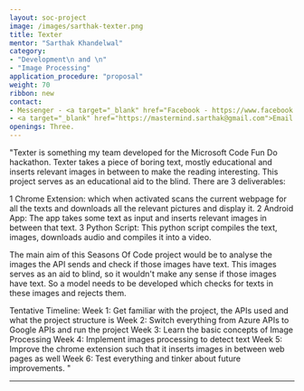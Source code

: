 ```yaml
---
layout: soc-project
image: /images/sarthak-texter.png
title: Texter
mentor: "Sarthak Khandelwal"
category:
- "Development\n and \n"
- "Image Processing"
application_procedure: "proposal"
weight: 70
ribbon: new
contact:
- Messenger - <a target="_blank" href="Facebook - https://www.facebook.com/mastermind.sarthak>Sarthak Khandelwal</a>
- <a target="_blank" href="https://mastermind.sarthak@gmail.com">Email ID</a> - mastermind.sarthak@gmail.com
openings: Three.
---
```


"Texter is something my team developed for the Microsoft Code Fun Do hackathon. Texter takes a piece of boring text, mostly educational and inserts relevant images in between to make the reading interesting. This project serves as an educational aid to the blind. There are 3 deliverables:

1 Chrome Extension: which when activated scans the current webpage for all the texts and downloads all the relevant pictures and display it.
2 Android App: The app takes some text as input and inserts relevant images in between that text.
3 Python Script: This python script compiles the text, images, downloads audio and compiles it into a video. 

The main aim of this Seasons Of Code project would be to analyse the images the API sends and check if those images have text. This images serves as an aid to blind, so it wouldn't make any sense if those images have text. So a model needs to be developed which checks for texts in these images and rejects them.

Tentative Timeline:
Week 1: Get familiar with the project, the APIs used and what the project structure is
Week 2: Switch everything from Azure APIs to Google APIs and run the project
Week 3: Learn the basic concepts of Image Processing 
Week 4: Implement images processing to detect text
Week 5: Improve the chrome extension such that it inserts images in between web pages as well
Week 6: Test everything and tinker about future improvements. "

---
